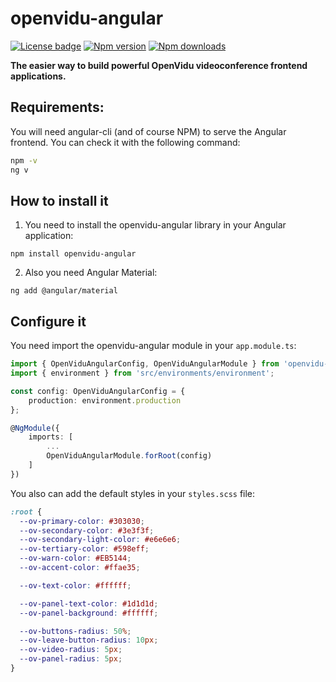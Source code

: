 # openvidu-angular

[![License badge](https://img.shields.io/badge/license-Apache2-orange.svg)](http://www.apache.org/licenses/LICENSE-2.0)
[![Npm version](https://img.shields.io/npm/v/openvidu-angular?label=npm-version)](https://npmjs.org/package/openvidu-angular)
[![Npm downloads](https://img.shields.io/npm/dw/openvidu-angular?label=npm2-downloads)](https://npmjs.org/package/openvidu-angular)

**The easier way to build powerful OpenVidu videoconference frontend applications.**

## Requirements:

You will need angular-cli (and of course NPM) to serve the Angular frontend. You can check it with the following command:

```bash
npm -v
ng v
```

## How to install it

1. You need to install the openvidu-angular library in your Angular application:

```
npm install openvidu-angular
```

2. Also you need Angular Material:

```
ng add @angular/material
```

## Configure it


You need import the openvidu-angular module in your `app.module.ts`:

```typescript
import { OpenViduAngularConfig, OpenViduAngularModule } from 'openvidu-angular';
import { environment } from 'src/environments/environment';

const config: OpenViduAngularConfig = {
    production: environment.production
};

@NgModule({
    imports: [
        ...
        OpenViduAngularModule.forRoot(config)
    ]
})
```

You also can add the default styles in your `styles.scss` file:

```css
:root {
  --ov-primary-color: #303030;
  --ov-secondary-color: #3e3f3f;
  --ov-secondary-light-color: #e6e6e6;
  --ov-tertiary-color: #598eff;
  --ov-warn-color: #EB5144;
  --ov-accent-color: #ffae35;

  --ov-text-color: #ffffff;

  --ov-panel-text-color: #1d1d1d;
  --ov-panel-background: #ffffff;

  --ov-buttons-radius: 50%;
  --ov-leave-button-radius: 10px;
  --ov-video-radius: 5px;
  --ov-panel-radius: 5px;
}
```